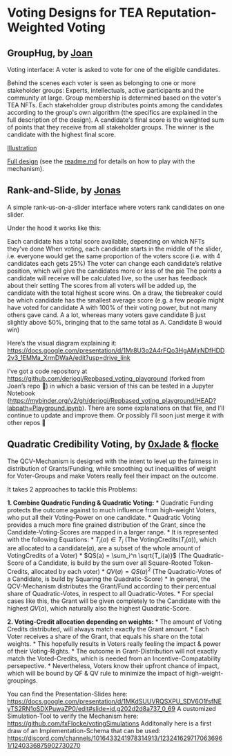 # Voting Designs for TEA Reputation-Weighted Voting

## GroupHug, by [Joan](https://github.com/joanbp-dk)

Voting interface: A voter is asked to vote for one of the eligible candidates.

Behind the scenes each voter is seen as belonging to one or more stakeholder groups: Experts, intellectuals, active participants and the community at large. Group membership is determined based on the voter's TEA NFTs. Each stakeholder group distributes points among the candidates according to the group's own algorithm (the specifics are explained in the full description of the design). A candidate's final score is the weighted sum of points that they receive from all stakeholder groups. The winner is the candidate with the highest final score.

[Illustration](https://github.com/joanbp-dk/Repbased_voting_playground/blob/main/Voting.pdf)

[Full design](https://github.com/joanbp-dk/Repbased_voting_playground) (see the [readme.md](https://github.com/joanbp-dk/Repbased_voting_playground/blob/main/README.md) for details on how to play with the mechanism).

## Rank-and-Slide, by [Jonas](https://github.com/derjogi/)
A simple rank-us-on-a-slider interface where voters rank candidates on one slider.

Under the hood it works like this:

Each candidate has a total score available, depending on which NFTs they’ve done
When voting, each candidate starts in the middle of the slider, i.e. everyone would get the same proportion of the voters score (i.e. with 4 candidates each gets 25%)
The voter can change each candidate’s relative position, which will give the candidates more or less of the pie
The points a candidate will receive will be calculated live, so the user has feedback about their setting
The scores from all voters will be added up, the candidate with the total highest score wins.
On a draw, the tiebreaker could be which candidate has the smallest average score (e.g. a few people might have voted for candidate A with 100% of their voting power, but not many others gave cand. A a lot, whereas many voters gave candidate B just slightly above 50%, bringing that to the same total as A. Candidate B would win)

Here’s the visual diagram explaining it: https://docs.google.com/presentation/d/1Mr8U3o2A4rFQo3HgAMjrNDfHDD2v3_1EMMa_XrmDWaA/edit?usp=drive_link

I’ve got a code repository at https://github.com/derjogi/Repbased_voting_playground (forked from Joan’s repo 🙇) in which a basic version of this can be tested in a Jupyter Notebook (https://mybinder.org/v2/gh/derjogi/Repbased_voting_playground/HEAD?labpath=Playground.ipynb). There are some explanations on that file, and I’ll continue to update and improve them. Or possibly I’ll soon just merge it with other repos 🤷 

## Quadratic Credibility Voting, by [0xJade](https://github.com/0xJade) & [flocke](https://github.com/fxFlocke)

The QCV-Mechanism is designed with the intent to level up the fairness in distribution of Grants/Funding, 
while smoothing out inequalities of weight for Voter-Groups and make Voters really feel their impact on the outcome. 

It takes 2 approaches to tackle this Problems:

   **1. Combine Quadratic Funding & Quadratic Voting:**
      * Quadratic Funding protects the outcome against to much influence from high-weight Voters, who put all their Voting-Power on one candidate.
      * Quadratic Voting provides a much more fine grained distribution of the Grant, since the Candidate-Voting-Scores are mapped in a larger range.
      * It is represented with the following Equations:
          * $T_i(a) \in T_i$ (The VotingCredits($T_i(a)$), which are allocated to a candidate($a$), are a subset of the whole amount of VotingCredits of a Voter)
          * $QS(a) = \sum_i^n \sqrt{T_i(a)}$ (The Quadratic-Score of a Candidate, is build by the sum over all Square-Rooted Token-Credits, allocated by each voter)
          * $QV(a) = QS(a)^2$ (The Quadratic-Votes of a Candidate, is build by Squaring the Quadratic-Score)
          * In general, the QCV-Mechanism distributes the Grant/Fund according to their percentual share of Quadratic-Votes, in respect to all Quadratic-Votes.
          * For special cases like this, the Grant will be given completely to the Candidate with the highest $QV(a)$, which naturally also the highest Quadratic-Score. 

  **2. Voting-Credit allocation depending on weights:**
      * The amount of Voting Credits distributed, will always match exactly the Grant amount.
      * Each Voter receives a share of the Grant, that equals his share on the total weights.
      * This hopefully results in Voters really feeling the impact & power of their Voting-Rights.
      * The outcome in Grant-Distribution will not exactly match the Voted-Credits, which is needed from an Incentive-Compatability persepective.
      * Nevertheless, Voters know their upfront chance of impact, which will be bound by QF & QV rule to minimize the impact of high-weight-groupings.

You can find the Presentation-Slides here: https://docs.google.com/presentation/d/1MKdSUUVRQSXPU_SDV6O1fsfNEyTS2RN1oSDXPuwaZP0/edit#slide=id.g202d2d8a737_0_69
A customized Simulation-Tool to verify the Mechanism here: https://github.com/fxFlocke/votingSimulations
Additonally here is a first draw of an Implementation-Schema that can be used: https://discord.com/channels/1016433241978314913/1232416297170636961/1240336875902730270
